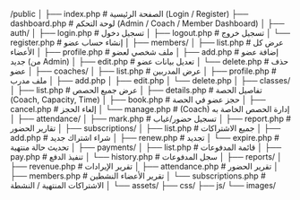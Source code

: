 /public
│
├── index.php             # الصفحة الرئيسية (Login / Register)
├── dashboard.php         # لوحة التحكم (Admin / Coach / Member Dashboard)
│
├── auth/
│   ├── login.php         # تسجيل دخول
│   ├── logout.php        # تسجيل خروج
│   └── register.php      # إنشاء حساب عضو
│
├── members/
│   ├── list.php          # عرض كل الأعضاء
│   ├── profile.php       # ملف شخصي لعضو
│   ├── add.php           # إضافة عضو جديد (من Admin)
│   ├── edit.php          # تعديل بيانات عضو
│   └── delete.php        # حذف عضو
│
├── coaches/
│   ├── list.php          # عرض المدربين
│   ├── profile.php       # ملف مدرب
│   ├── add.php
│   ├── edit.php
│   └── delete.php
│
├── classes/
│   ├── list.php          # عرض جميع الحصص
│   ├── details.php       # تفاصيل الحصة (Coach, Capacity, Time)
│   ├── book.php          # حجز عضو في الحصة
│   ├── cancel.php        # إلغاء الحجز
│   └── manage.php        # (Coach) إدارة الحصص الخاصة به
│
├── attendance/
│   ├── mark.php          # تسجيل حضور/غياب
│   ├── report.php        # تقارير الحضور
│
├── subscriptions/
│   ├── list.php          # جميع الاشتراكات
│   ├── add.php           # شراء اشتراك جديد
│   ├── renew.php         # تجديد
│   └── expire.php        # تحديث حالة منتهية
│
├── payments/
│   ├── list.php          # قائمة المدفوعات
│   ├── pay.php           # تنفيذ الدفع
│   └── history.php       # سجل المدفوعات
│
├── reports/
│   ├── revenue.php       # تقرير الإيرادات
│   ├── attendance.php    # تقرير الحضور
│   ├── members.php       # تقرير الأعضاء النشطين
│   └── subscriptions.php # الاشتراكات المنتهية / النشطة
│
└── assets/
    ├── css/
    ├── js/
    └── images/
